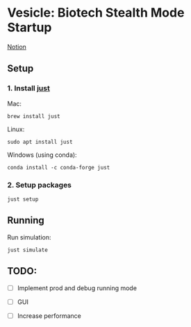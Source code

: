 # Vesicle: Biotech Stealth Mode Startup

[Notion](https://www.notion.so/d961c26d100c419fbda8e751d07a3d6a)


## Setup
### 1. Install [just](https://github.com/casey/just?tab=readme-ov-file#packages)

Mac:
```
brew install just
```

Linux:
```
sudo apt install just
```

Windows (using conda):
```
conda install -c conda-forge just
```

### 2. Setup packages

```
just setup
```

## Running

Run simulation:
```
just simulate
```

## TODO:

- [ ] Implement prod and debug running mode
- [ ] GUI
- [ ] Increase performance

